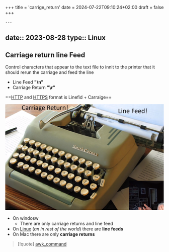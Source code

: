 +++
title = 'carrige_return'
date = 2024-07-22T09:10:24+02:00
draft = false
+++

    ---
date:: 2023-08-28
type:: Linux
---
## Carriage return line Feed 
Control characters that appear to the text file to innit to the printer that it should rerun the carriage and feed the line 

- Line Feed **"\n"**
- Carriage Return **"\r"**

 ==[HTTP](/protocols/HTTP.md)  and [HTTPS](/HTTPS.md) format is Linefid + Carraige==

![Carriage_retur_visual.png](/static/Carriage_retur_visual.png)
- On windosw 
	- There are only carriage returns and line feed 
- On [Linux](/obisdian_ntoes/notes_obsidian/Templates/Linux.md)  (*an in rest of the world*)  there are **line feeds**
- On Mac there are only **carriage returns**


>[!quote] [awk_command](/awk_command.md)